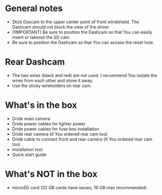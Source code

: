 # General notes

- Stick Dascam to the upper center point of front windshield. The Dashcam should not block the view of the driver.
- (!IMPORTANT) Be sure to position the Dashcam so that You can easily insert or takeout the SD cam.
- Be sure to position the Dashcam so that You can access the reset hole.

# Rear Dashcam

- The two wires (black and red) are not used. I recommend You isolate the wires from each other and stove it away.
- Use the sticky wireholders on rear cam.

# What's in the box
- Dride main camera
- Dride power cables for lighter power
- Dride power cables for fuse box installation
- Dride rear camera (if You ordered rear cam too)
- Dride cable to connect front and rear camera (if You ordered rear cam too)
- Installation tool
- Quick start guide

# What's NOT in the box
- microSD card (32 GB cards have issues, 16 GB max recommended)

